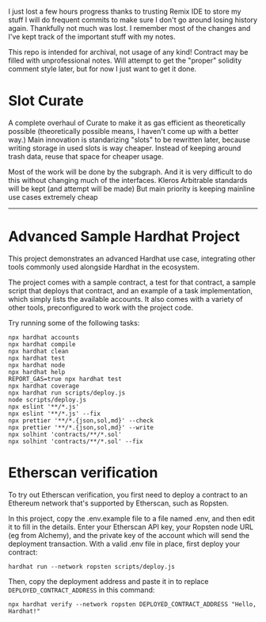 I just lost a few hours progress thanks to trusting Remix IDE to store my stuff I will do frequent commits to make sure I don't go around losing history again. Thankfully not much was lost. I remember most of the changes and I've kept track of the important stuff with my notes.

This repo is intended for archival, not usage of any kind! Contract may be filled with unprofessional notes. Will attempt to get the "proper" solidity comment style later, but for now I just want to get it done.

# Slot Curate
A complete overhaul of Curate to make it as gas efficient as theoretically possible (theoretically possible means, I haven't come up with a better way.) Main innovation is standarizing "slots" to be rewritten later, because writing storage in used slots is way cheaper. Instead of keeping around trash data, reuse that space for cheaper usage.

Most of the work will be done by the subgraph. And it is very difficult to do this without changing much of the interfaces. Kleros Arbitrable standards will be kept (and attempt will be made) But main priority is keeping mainline use cases extremely cheap


-------------------

# Advanced Sample Hardhat Project

This project demonstrates an advanced Hardhat use case, integrating other tools commonly used alongside Hardhat in the ecosystem.

The project comes with a sample contract, a test for that contract, a sample script that deploys that contract, and an example of a task implementation, which simply lists the available accounts. It also comes with a variety of other tools, preconfigured to work with the project code.

Try running some of the following tasks:

```shell
npx hardhat accounts
npx hardhat compile
npx hardhat clean
npx hardhat test
npx hardhat node
npx hardhat help
REPORT_GAS=true npx hardhat test
npx hardhat coverage
npx hardhat run scripts/deploy.js
node scripts/deploy.js
npx eslint '**/*.js'
npx eslint '**/*.js' --fix
npx prettier '**/*.{json,sol,md}' --check
npx prettier '**/*.{json,sol,md}' --write
npx solhint 'contracts/**/*.sol'
npx solhint 'contracts/**/*.sol' --fix
```

# Etherscan verification

To try out Etherscan verification, you first need to deploy a contract to an Ethereum network that's supported by Etherscan, such as Ropsten.

In this project, copy the .env.example file to a file named .env, and then edit it to fill in the details. Enter your Etherscan API key, your Ropsten node URL (eg from Alchemy), and the private key of the account which will send the deployment transaction. With a valid .env file in place, first deploy your contract:

```shell
hardhat run --network ropsten scripts/deploy.js
```

Then, copy the deployment address and paste it in to replace `DEPLOYED_CONTRACT_ADDRESS` in this command:

```shell
npx hardhat verify --network ropsten DEPLOYED_CONTRACT_ADDRESS "Hello, Hardhat!"
```
